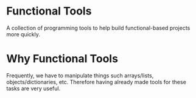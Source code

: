 # Functional Tools
A collection of programming tools to help build functional-based projects more quickly.

# Why Functional Tools
Frequently, we have to manipulate things such arrays/lists, objects/dictionaries, etc. Therefore having already made tools for these tasks are very useful.
